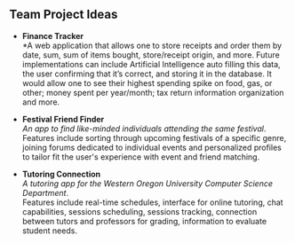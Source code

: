 ## **Team Project Ideas**   

- **Finance Tracker**   
*A web application that allows one to store receipts and order them by date, 
sum, sum of items bought, store/receipt origin, and more. 
Future implementations can include Artificial Intelligence auto filling this data, the user confirming that it’s correct, 
and storing it in the database. It would allow one to see their highest spending spike on food, gas, or other; money spent per year/month; 
tax return information organization and more.

- **Festival Friend Finder**    
*An app to find like-minded individuals attending the same festival*.   
Features include sorting through upcoming festivals of a specific genre, joining forums dedicated to individual events and 
personalized profiles to tailor fit the user's experience with event and friend matching.

- **Tutoring Connection**   
*A tutoring app for the Western Oregon University Computer Science Department*.  
Features include real-time schedules, interface for online tutoring, chat capabilities, sessions scheduling, 
sessions tracking, connection between tutors and professors for grading, information to evaluate student needs. 